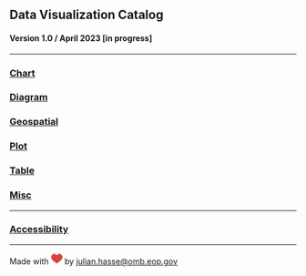 ## Data Visualization Catalog
#### Version 1.0 / April 2023 [in progress]

----------------------
### [Chart](https://github.com/usds/Data-Visualization-Catalog/tree/main/Charts)
### [Diagram]()
### [Geospatial]()
### [Plot]()
### [Table]()
### [Misc]()
----------------------
### [Accessibility]()
----------------------
Made with ![](https://github.com/usds/Data-Visualization-Catalog/blob/main/Charts/images/heart_s.png) by julian.hasse@omb.eop.gov
